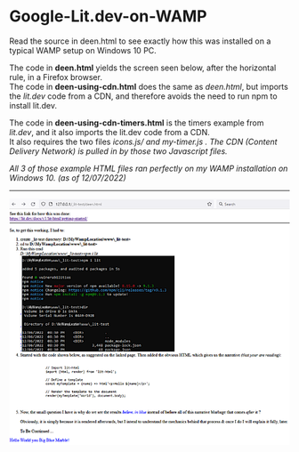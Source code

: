 # Google-Lit.dev-on-WAMP

Read the source in deen.html to see exactly how this was installed on a typical WAMP setup on Windows 10 PC.

The code in <b>deen.html</B> yields the screen seen below, after the horizontal rule, in a Firefox browser.<br />
The code in <b>deen-using-cdn.html</b> does the same as <i>deen.html</i>, but imports the <i>lit.dev</i> code from a CDN, and therefore avoids the need to run npm to install lit.dev.<br />

<p>The code in <b>deen-using-cdn-timers.html</b> is the timers example from <i>lit.dev</i>, and it also imports the lit.dev code from a CDN.<br>
It also requires the two files <i>icons.js/<i> and <i>my-timer.js</i> . The CDN (Content Delivery Network) is pulled in by those two Javascript files.
</p>
All 3 of those example HTML files ran perfectly on my WAMP installation on Windows 10. <i>(as of 12/07/2022)</i>

<hr >
<img src="lit.dev-rendered.png">
